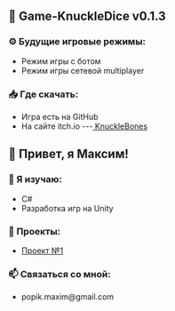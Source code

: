 <h2>📱 Game-KnuckleDice v0.1.3</h2>

<h3>⚙️ Будущие игровые режимы:</h3>
<ul>
    <li>Режим игры с ботом</li>
    <li>Режим игры сетевой multiplayer </li>
</ul>

<h3>📥 Где скачать:</h3>
<ul>
    <li>Игра есть на GitHub</li>
    <li>На сайте itch.io ---<a href="https://tronmax.itch.io/knucklebones"> KnuckleBones</a></li>
</ul>

<h2>👤 Привет, я Максим!</h2>

<h3>🌱 Я изучаю:</h3>
<ul>
    <li>C#</li>
    <li>Разработка игр на Unity</li>
</ul>

<h3>💼  Проекты:</h3>
<ul>
    <li> <a href="https://github.com/TRONMAXS/Game-KnuckleDice/tree/master">Проект №1</a></li>
</ul>

<h3>📫 Связаться со мной:</h3>
<ul>
    <li>popik.maxim@gmail.com</a></li>
</ul>

